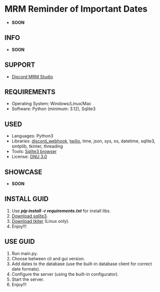 # MRM Reminder of Important Dates

- **SOON**

## INFO

- **SOON**

## SUPPORT

- [Discord MRM Studio](https://discord.gg/SK8Z3uV72k)

## REQUIREMENTS

- Operating System: Windows/Linux/Mac
- Software: Python (minimum: 3.12), Sqlite3

## USED

- Languages: Python3
- Libraries: [discord_webhook](https://pypi.org/project/discord-webhook/), [twilio](https://www.twilio.com/en-us), time, json, sys, os, datetime, sqlite3, smtplib, tkinter, threading
- Tools: [Sqlite3 browser](https://sqlitebrowser.org/)
- License: [GNU 3.0](https://www.gnu.org/licenses/gpl-3.0.html)

## SHOWCASE

- **SOON**

## INSTALL GUID

1. Use ***pip install -r requirements.txt*** for install libs.
2. [Download sqlite3](https://medium.com/@techwithjulles/part-5-how-to-install-sqlite-on-your-machine-windows-linux-and-mac-simple-version-f05b7963b6cd).
3. [Download tkiter](https://www.geeksforgeeks.org/how-to-install-tkinter-on-linux/) (Linux only).
4. Enjoy!!!

## USE GUID

1. Run main.py.
2. Choose between cli and gui version.
3. Add dates to the database (use the built-in database client for correct date formats).
4. Configure the server (using the built-in configurator).
5. Start the server.
6. Enjoy!!!
